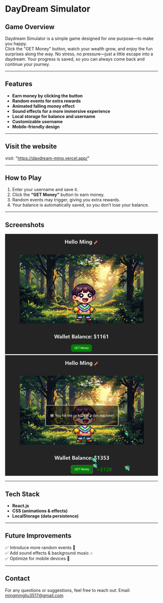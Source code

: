 
# DayDream Simulator

## Game Overview
Daydream Simulator is a simple game designed for one purpose—to make you happy.  
Click the "GET Money" button, watch your wealth grow, and enjoy the fun surprises along the way. No stress, no pressure—just a little escape into a daydream. Your progress is saved, so you can always come back and continue your journey.

---

## Features
- **Earn money by clicking the button** 
- **Random events for extra rewards** 
- **Animated falling money effect** 
- **Sound effects for a more immersive experience**
- **Local storage for balance and username**
- **Customizable username** 
- **Mobile-friendly design**

---

## Visit the website

visit: "https://daydream-ming.vercel.app/"

---

## How to Play
1. Enter your username and save it.
2. Click the **“GET Money”** button to earn money.
3. Random events may trigger, giving you extra rewards.
4. Your balance is automatically saved, so you don’t lose your balance.

---

## Screenshots
![main scenario](image.png)
![random event](image-1.png)

---

## Tech Stack
- **React.js** 
- **CSS (animations & effects)** 
- **LocalStorage (data persistence)** 

---

## Future Improvements  
✅ Introduce more random events 🎰  
✅ Add sound effects & background music 🎶  
✅ Optimize for mobile devices 📱  

---

## Contact
For any questions or suggestions, feel free to reach out:
Email: mingmingliu3517@gmail.com


